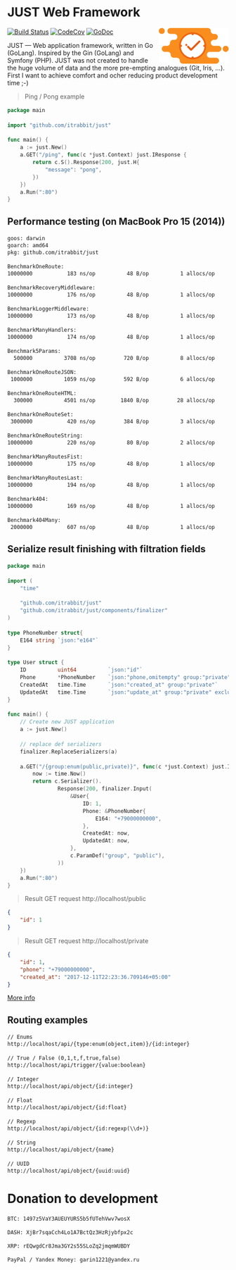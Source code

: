 # JUST Web Framework

<img align="right" width="159px" src="https://raw.githubusercontent.com/itrabbit/just/master/logo.png">

[![Build Status](https://travis-ci.org/itrabbit/just.svg?branch=master)](https://travis-ci.org/itrabbit/just)
 [![CodeCov](https://codecov.io/gh/itrabbit/just/branch/master/graph/badge.svg)](https://codecov.io/gh/itrabbit/just)
 [![GoDoc](https://godoc.org/github.com/itrabbit/just?status.svg)](https://godoc.org/github.com/itrabbit/just)

JUST — Web application framework, written in Go (GoLang). Inspired by the Gin (GoLang) and Symfony (PHP). JUST was not created to handle the huge volume of data and the more pre-empting analogues (Git, Iris, ...). First I want to achieve comfort and ocher reducing product development time ;-)  

> Ping / Pong example

```go
package main

import "github.com/itrabbit/just"

func main() {
	a := just.New()
	a.GET("/ping", func(c *just.Context) just.IResponse {
		return c.S().Response(200, just.H{
			"message": "pong",
		})
	})
	a.Run(":80")
}
```

## Performance testing (on MacBook Pro 15 (2014))

```
goos: darwin
goarch: amd64
pkg: github.com/itrabbit/just

BenchmarkOneRoute:
10000000	       183 ns/op	      48 B/op	       1 allocs/op

BenchmarkRecoveryMiddleware:
10000000	       176 ns/op	      48 B/op	       1 allocs/op

BenchmarkLoggerMiddleware:
10000000	       173 ns/op	      48 B/op	       1 allocs/op

BenchmarkManyHandlers:
10000000	       174 ns/op	      48 B/op	       1 allocs/op

Benchmark5Params:
  500000	      3708 ns/op	     720 B/op	       8 allocs/op
  
BenchmarkOneRouteJSON:
 1000000	      1059 ns/op	     592 B/op	       6 allocs/op
 
BenchmarkOneRouteHTML:
  300000	      4501 ns/op	    1840 B/op	      28 allocs/op
  
BenchmarkOneRouteSet:
 3000000	       420 ns/op	     384 B/op	       3 allocs/op
 
BenchmarkOneRouteString:
10000000	       220 ns/op	      80 B/op	       2 allocs/op

BenchmarkManyRoutesFist:
10000000	       175 ns/op	      48 B/op	       1 allocs/op

BenchmarkManyRoutesLast:
10000000	       194 ns/op	      48 B/op	       1 allocs/op

Benchmark404:
10000000	       169 ns/op	      48 B/op	       1 allocs/op

Benchmark404Many:
 2000000	       607 ns/op	      48 B/op	       1 allocs/op
```

## Serialize result finishing with filtration fields

```go
package main

import (
	"time"
	
	"github.com/itrabbit/just"	
	"github.com/itrabbit/just/components/finalizer"
)

type PhoneNumber struct{
	E164 string `json:"e164"` 
}

type User struct {
	ID          uint64          `json:"id"`
	Phone       *PhoneNumber    `json:"phone,omitempty" group:"private" export:"E164"`
	CreatedAt   time.Time       `json:"created_at" group:"private"`
	UpdatedAt   time.Time       `json:"update_at" group:"private" exclude:"equal:CreatedAt"`
}

func main() {
	// Create new JUST application
	a := just.New()
	
	// replace def serializers
	finalizer.ReplaceSerializers(a)	
        
    a.GET("/{group:enum(public,private)}", func(c *just.Context) just.IResponse {
    	now := time.Now()
    	return c.Serializer().
    		    Response(200, finalizer.Input(
    		    	&User{
    		    		ID: 1,
    		    		Phone: &PhoneNumber{
    		    			E164: "+79000000000",
    		    		},
    		    		CreatedAt: now,
    		    		UpdatedAt: now,
    		    	}, 
    		    	c.ParamDef("group", "public"),
    		    ))
    })    
    a.Run(":80")
}
```

> Result GET request http://localhost/public

```json
{
    "id": 1
}
```

> Result GET request http://localhost/private

```json
{
    "id": 1,
    "phone": "+79000000000",
    "created_at": "2017-12-11T22:23:36.709146+05:00"    
}
```

[More info](/components/finalizer/README.md)

## Routing examples

```
// Enums
http://localhost/api/{type:enum(object,item)}/{id:integer}

// True / False (0,1,t,f,true,false)
http://localhost/api/trigger/{value:boolean}

// Integer
http://localhost/api/object/{id:integer}

// Float
http://localhost/api/object/{id:float}

// Regexp
http://localhost/api/object/{id:regexp(\\d+)}

// String
http://localhost/api/object/{name}

// UUID
http://localhost/api/object/{uuid:uuid}
```

# Donation to development

`BTC: 1497z5VaY3AUEUYURS5b5fUTehVwv7wosX`

`DASH: XjBr7sqaCch4Lo1A7BctQz3HzRjybfpx2c`

`XRP: rEQwgdCr8Jma3GY2s55SLoZq2jmqmWUBDY`

`PayPal / Yandex Money: garin1221@yandex.ru`